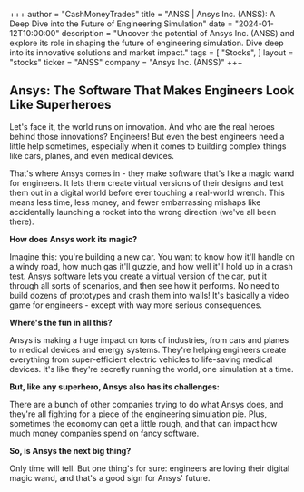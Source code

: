 +++
author = "CashMoneyTrades"
title = "ANSS |  Ansys Inc. (ANSS): A Deep Dive into the Future of Engineering Simulation"
date = "2024-01-12T10:00:00"
description = "Uncover the potential of Ansys Inc. (ANSS) and explore its role in shaping the future of engineering simulation. Dive deep into its innovative solutions and market impact."
tags = [
"Stocks",
]
layout = "stocks"
ticker = "ANSS"
company = "Ansys Inc. (ANSS)"
+++
        


## Ansys: The Software That Makes Engineers Look Like Superheroes 

Let's face it, the world runs on innovation.  And who are the real heroes behind those innovations? Engineers!  But even the best engineers need a little help sometimes, especially when it comes to building complex things like cars, planes, and even medical devices. 

That's where Ansys comes in -  they make software that's like a magic wand for engineers.  It lets them create virtual versions of their designs and test them out in a digital world before ever touching a real-world wrench. This means less time, less money, and fewer embarrassing mishaps like accidentally launching a rocket into the wrong direction (we've all been there).

**How does Ansys work its magic?**

Imagine this: you're building a new car. You want to know how it'll handle on a windy road, how much gas it'll guzzle, and how well it'll hold up in a crash test.  Ansys software lets you create a virtual version of the car, put it through all sorts of scenarios, and then see how it performs.  No need to build dozens of prototypes and crash them into walls!  It's basically a video game for engineers - except with way more serious consequences.

**Where's the fun in all this?**

Ansys is making a huge impact on tons of industries, from cars and planes to medical devices and energy systems.  They're helping engineers create everything from super-efficient electric vehicles to life-saving medical devices. It's like they're secretly running the world, one simulation at a time.

**But, like any superhero, Ansys also has its challenges:**

There are a bunch of other companies trying to do what Ansys does, and they're all fighting for a piece of the engineering simulation pie. Plus, sometimes the economy can get a little rough, and that can impact how much money companies spend on fancy software.

**So, is Ansys the next big thing?**

Only time will tell.  But one thing's for sure: engineers are loving their digital magic wand, and that's a good sign for Ansys' future. 

        